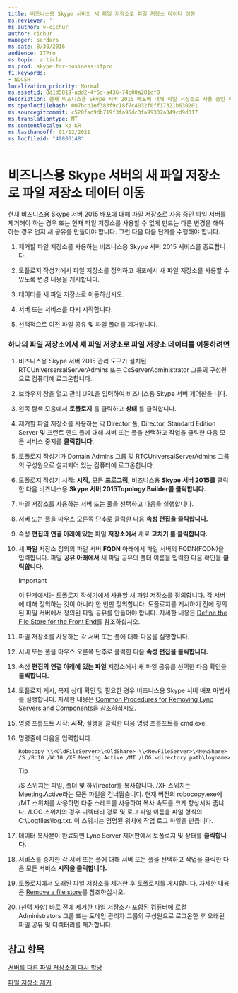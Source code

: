 ```yaml
---
title: 비즈니스용 Skype 서버의 새 파일 저장소로 파일 저장소 데이터 이동
ms.reviewer: ''
ms.author: v-cichur
author: cichur
manager: serdars
ms.date: 8/30/2016
audience: ITPro
ms.topic: article
ms.prod: skype-for-business-itpro
f1.keywords:
- NOCSH
localization_priority: Normal
ms.assetid: 8d1d5819-add2-4f5d-a436-74c00a281df0
description: 현재 비즈니스용 Skype 서버 2015 배포에 대해 파일 저장소로 사용 중인 파일 서버를 제거해야 하는 경우 또는 현재 파일 저장소를 사용할 수 없게 만드는 다른 변경을 해야 하는 경우 먼저 새 공유를 만들어야 합니다. 그런 다음 다음 단계를 수행해야 합니다.
ms.openlocfilehash: 007bcb1ef383f9c18f7c4032f0ff17321b630201
ms.sourcegitcommit: c528fad9db719f3fa96dc3fa99332a349cd9d317
ms.translationtype: MT
ms.contentlocale: ko-KR
ms.lasthandoff: 01/12/2021
ms.locfileid: "49803148"
---
```

# <a name="move-file-store-data-to-a-new-file-store-in-skype-for-business-server-2015"></a>비즈니스용 Skype 서버의 새 파일 저장소로 파일 저장소 데이터 이동

현재 비즈니스용 Skype 서버 2015 배포에 대해 파일 저장소로 사용 중인 파일 서버를 제거해야 하는 경우 또는 현재 파일 저장소를 사용할 수 없게 만드는 다른 변경을 해야 하는 경우 먼저 새 공유를 만들어야 합니다. 그런 다음 다음 단계를 수행해야 합니다.

1. 제거할 파일 저장소를 사용하는 비즈니스용 Skype 서버 2015 서비스를 종료합니다.

2. 토폴로지 작성기에서 파일 저장소를 정의하고 배포에서 새 파일 저장소를 사용할 수 있도록 변경 내용을 게시합니다.

3. 데이터를 새 파일 저장소로 이동하십시오.

4. 서버 또는 서비스를 다시 시작합니다.

5. 선택적으로 이전 파일 공유 및 파일 폴더를 제거합니다.

### <a name="to-move-file-store-data-from-one-file-store-to-a-new-file-store"></a>하나의 파일 저장소에서 새 파일 저장소로 파일 저장소 데이터를 이동하려면

1. 비즈니스용 Skype 서버 2015 관리 도구가 설치된 RTCUniversersalServerAdmins 또는 CsServerAdministrator 그룹의 구성원으로 컴퓨터에 로그온합니다.

2. 브라우저 창을 열고 관리 URL을 입력하여 비즈니스용 Skype 서버 제어판을 니다.

3. 왼쪽 탐색 모음에서 **토폴로지** 를 클릭하고 **상태** 를 클릭합니다.

4. 제거할 파일 저장소를 사용하는 각 Director 풀, Director, Standard Edition Server 및 프런트 엔드 풀에 대해 서버 또는 풀을 선택하고 작업을 클릭한 다음 모든 서비스 중지를 **클릭합니다.**

5. 토폴로지 작성기가 Domain Admins 그룹 및 RTCUniversalServerAdmins 그룹의 구성원으로 설치되어 있는 컴퓨터에 로그온합니다.

6. 토폴로지 작성기 시작: **시작,** 모든 **프로그램,** 비즈니스용 **Skype 서버 2015를** 클릭한 다음 비즈니스용 **Skype 서버 2015Topology Builder를 클릭합니다.**

7. 파일 저장소를 사용하는 서버 또는 풀을 선택하고 다음을 실행합니다.

8. 서버 또는 풀을 마우스 오른쪽 단추로 클릭한 다음 **속성 편집을 클릭합니다.**

9. 속성 **편집의** **연결 아래에 있는** 파일 **저장소에서** 새로 **고치기 를 클릭합니다.**

10. 새 **파일** 저장소 정의의 파일 서버 **FQDN** 아래에서 파일 서버의 FQDN(FQDN)을 입력합니다. 파일 **공유 아래에서** 새 파일 공유의 폴더 이름을 입력한 다음 확인을 **클릭합니다.**

     > [!IMPORTANT]
     > 이 단계에서는 토폴로지 작성기에서 사용할 새 파일 저장소를 정의합니다. 각 서버에 대해 정의하는 것이 아니라 한 번만 정의합니다. 토폴로지를 게시하기 전에 정의된 파일 서버에서 정의된 파일 공유를 만들어야 합니다. 자세한 내용은 [Define the File Store for the Front End](https://technet.microsoft.com/library/90994400-c4e5-4509-af41-121ac716fbca.aspx)를 참조하십시오.

11. 파일 저장소를 사용하는 각 서버 또는 풀에 대해 다음을 실행합니다.

12. 서버 또는 풀을 마우스 오른쪽 단추로 클릭한 다음 **속성 편집을 클릭합니다.**

13. 속성 **편집의** **연결 아래에** **있는 파일** 저장소에서 새 파일 공유를 선택한 다음 확인을 **클릭합니다.**

14. 토폴로지 게시, 복제 상태 확인 및 필요한 경우 비즈니스용 Skype 서버 배포 마법사를 실행합니다. 자세한 내용은 [Common Procedures for Removing Lync Servers and Components](https://technet.microsoft.com/library/5438ce1e-57fa-4031-8bdb-3af6581d901b.aspx)을 참조하십시오.

15. 명령 프롬프트 시작:  **시작,** 실행을 클릭한 다음 명령 프롬프트를 cmd.exe.

16. 명령줄에 다음을 입력합니다.

    ```console
    Robocopy \\<OldFileServer>\<OldShare> \\<NewFileServer>\<NewShare> /S /R:10 /W:10 /XF Meeting.Active /MT /LOG:<directory path\logname>
    ```

    > [!TIP]
    > /S 스위치는 파일, 폴더 및 하위irector를 복사합니다. /XF 스위치는 Meeting.Active라는 모든 파일을 건너뜁습니다. 현재 버전의 robocopy.exe에 /MT 스위치를 사용하면 다중 스레드를 사용하여 복사 속도를 크게 향상시켜 줍니다. /LOG 스위치의 경우 디렉터리 경로 및 로그 파일 이름을 파일 형식의 C:\Logfiles\log.txt. 이 스위치는 명명된 위치에 작업 로그 파일을 만듭니다.

17. 데이터 복사본이 완료되면 Lync Server 제어판에서 토폴로지 및 상태를 **클릭합니다.**

18. 서비스를 중지한 각 서버 또는 풀에 대해 서버 또는 풀을 선택하고 작업을 클릭한 다음 모든 서비스 **시작을 클릭합니다.**

19. 토폴로지에서 오래된 파일 저장소를 제거한 후 토폴로지를 게시합니다. 자세한 내용은 [Remove a file store](https://technet.microsoft.com/library/1ba7eb15-5c87-4357-b4d8-f59409ac7f71.aspx)를 참조하십시오.

20. (선택 사항) 바로 전에 제거한 파일 저장소가 포함된 컴퓨터에 로컬 Administrators 그룹 또는 도메인 관리자 그룹의 구성원으로 로그온한 후 오래된 파일 공유 및 디렉터리를 제거합니다.

## <a name="see-also"></a>참고 항목

[서버를 다른 파일 저장소에 다시 할당](https://technet.microsoft.com/library/18509cce-a4d2-4537-a822-f99de6d7598e.aspx)

[파일 저장소 제거](https://technet.microsoft.com/library/1ba7eb15-5c87-4357-b4d8-f59409ac7f71.aspx)
